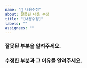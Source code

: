 ```yaml
---
name: "💩 내용수정"
about: 잘못된 내용 수정
title: "[내용수정]"
labels: ""
assignees: ""
---
```


### 잘못된 부분을 알려주세요.

### 수정한 부분과 그 이유를 알려주세요.
